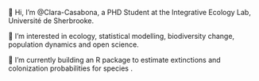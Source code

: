 👋 Hi, I’m @Clara-Casabona, a PHD Student at the Integrative Ecology Lab, Université de Sherbrooke. 

👀 I’m interested in ecology, statistical modelling, biodiversity change, population dynamics and open science.

🌱 I’m currently building an R package to estimate extinctions and colonization probabilities for species
.
